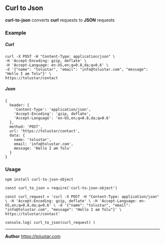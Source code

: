 ## Curl to Json

**curl-to-json** converts **curl** requests to **JSON** requests

### Example

##### Curl

    curl -X POST -H "Content-Type: application/json" \
    -H 'Accept-Encoding: gzip, deflate' \
    -H 'Accept-Language: en-US,en;q=0.8,da;q=0.6' \
    -d '{"name": "tolustar", "email": "info@tolustar.com", "message": "Hello I am Tolu"}' \
    https://tolustar/contact

##### Json

    {
      header: {
        'Content-Type': 'application/json',
        'Accept-Encoding': 'gzip, deflate',
        'Accept-Language': 'en-US,en;q=0.8,da;q=0.6'
      },
      method: 'POST',
      url: 'https://tolustar/contact',
      data: {
        name: 'tolustar',
        email: 'info@tolustar.com',
        message: 'Hello I am Tolu'
      }
    }

### Usage

```
npm install curl-to-json-object
```

    const curl_to_json = require('curl-to-json-object')

    const curl_request = 'curl -X POST -H "Content-Type: application/json" \ -H 'Accept-Encoding: gzip, deflate' \ -H 'Accept-Language: en-US,en;q=0.8,da;q=0.6' \ -d '{"name": "tolustar", "email": "info@tolustar.com", "message": "Hello I am Tolu"}' \ https://tolustar/contact'

    console.log( curl_to_json(curl_request) )

<hr>

**Author**
https://tolustar.com
